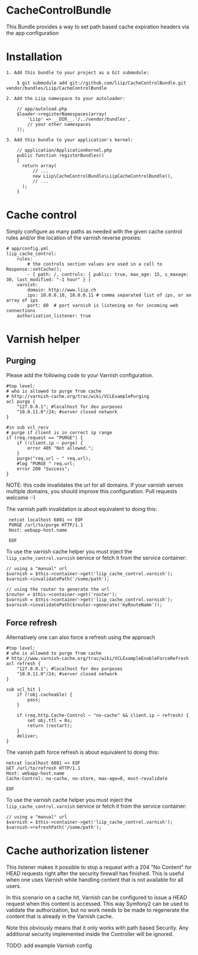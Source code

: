 CacheControlBundle
==================

This Bundle provides a way to set path based cache expiration headers via the app configuration

Installation
============

    1. Add this bundle to your project as a Git submodule:

        $ git submodule add git://github.com/liip/CacheControlBundle.git vendor/bundles/Liip/CacheControlBundle

    2. Add the Liip namespace to your autoloader:

        // app/autoload.php
        $loader->registerNamespaces(array(
            'Liip' => __DIR__.'/../vendor/bundles',
            // your other namespaces
        ));

    3. Add this bundle to your application's kernel:

        // application/ApplicationKernel.php
        public function registerBundles()
        {
          return array(
              // ...
              new Liip\CacheControlBundle\LiipCacheControlBundle(),
              // ...
          );
        }

Cache control
=============

Simply configure as many paths as needed with the given cache control rules and/or the location
of the varnish reverse proxies:

    # app/config.yml
    liip_cache_control:
        rules:
            # the controls section values are used in a call to Response::setCache();
            - { path: /, controls: { public: true, max_age: 15, s_maxage: 30, last_modified: "-1 hour" } }
        varnish:
            domain: http://www.liip.ch
            ips: 10.0.0.10, 10.0.0.11 # comma separated list of ips, or an array of ips
            port: 80  # port varnish is listening on for incoming web connections
        authorization_listener: true

Varnish helper
==============

Purging
-------

Please add the following code to your Varnish configuration.

    #top level:
    # who is allowed to purge from cache
    # http://varnish-cache.org/trac/wiki/VCLExamplePurging
    acl purge {
        "127.0.0.1"; #localhost for dev purposes
        "10.0.11.0"/24; #server closed network
    }

    #in sub vcl_recv
    # purge if client is in correct ip range
    if (req.request == "PURGE") {
        if (!client.ip ~ purge) {
            error 405 "Not allowed.";
        }
        purge("req.url ~ " req.url);
        #log "PURGE " req.url;
        error 200 "Success";
    }

NOTE: this code invalidates the url for all domains. If your varnish serves multiple domains,
you should improve this configuration. Pull requests welcome :-)

The varnish path invalidation is about equivalent to doing this:

     netcat localhost 6081 << EOF
     PURGE /url/to/purge HTTP/1.1
     Host: webapp-host.name

     EOF

To use the varnish cache helper you must inject the ``liip_cache_control.varnish`` service
or fetch it from the service container:

    // using a "manual" url
    $varnish = $this->container->get('liip_cache_control.varnish');
    $varnish->invalidatePath('/some/path');

    // using the router to generate the url
    $router = $this->container->get('router');
    $varnish = $this->container->get('liip_cache_control.varnish');
    $varnish->invalidatePath($router->generate('myRouteName'));

Force refresh
-------------

Alternatively one can also force a refresh using the approach

    #top level:
    # who is allowed to purge from cache
    # http://www.varnish-cache.org/trac/wiki/VCLExampleEnableForceRefresh
    acl refresh {
        "127.0.0.1"; #localhost for dev purposes
        "10.0.11.0"/24; #server closed network
    }

    sub vcl_hit {
        if (!obj.cacheable) {
            pass;
        }

        if (req.http.Cache-Control ~ "no-cache" && client.ip ~ refresh) {
            set obj.ttl = 0s;
            return (restart);
        }
        deliver;
    }

The vanish path force refresh is about equivalent to doing this:

    netcat localhost 6081 << EOF
    GET /url/to/refresh HTTP/1.1
    Host: webapp-host.name
    Cache-Control: no-cache, no-store, max-age=0, must-revalidate

    EOF

To use the varnish cache helper you must inject the ``liip_cache_control.varnish`` service
or fetch it from the service container:

    // using a "manual" url
    $varnish = $this->container->get('liip_cache_control.varnish');
    $varnish->refreshPath('/some/path');

Cache authorization listener
============================

This listener makes it possible to stop a request with a 204 "No Content" for HEAD requests
right after the security firewall has finished. This is useful when one uses Varnish while
handling content that is not available for all users.

In this scenario on a cache hit, Varnish can be configured to issue a HEAD request when this
content is accessed. This way Symfony2 can be used to validate the authorization, but no
work needs to be made to regenerate the content that is already in the Varnish cache.

Note this obviously means that it only works with path based Security. Any additional security
implemented inside the Controller will be ignored.

TODO: add example Varnish config
